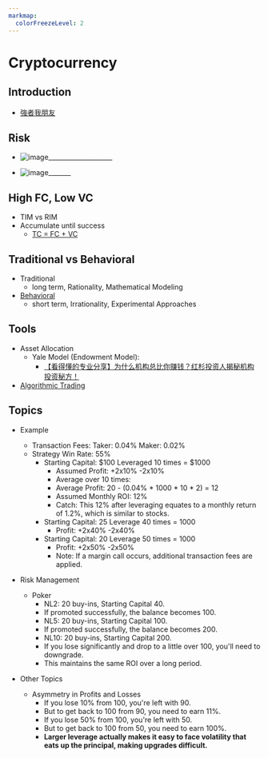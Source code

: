 ```yaml
---
markmap:
  colorFreezeLevel: 2
---
```


# Cryptocurrency

## Introduction
- [強者我朋友](https://www.youtube.com/@taiwancat0227)

## Risk
- ![image](https://slides.posetmage.com/Business/Cryptocurrency/Salary%20Other%20vs%20Quant.webp)____________________

- ![image](https://slides.posetmage.com/Business/Cryptocurrency/Profit.png)_______

## High FC, Low VC
- TIM vs RIM
- Accumulate until success
  - [TC = FC + VC](https://knowledge.posetmage.com/Social%20Science/Economics/%E5%BB%A0%E5%95%86%E5%A6%82%E4%BD%95%E5%81%9A%E5%88%B0%E7%8D%A8%E4%BD%94%E9%82%84%E6%9C%89%E5%85%B6%E5%A4%96%E9%83%A8%E6%80%A7%E7%B5%90%E6%9E%9C.html)

## Traditional vs Behavioral
- Traditional
  - long term, Rationality, Mathematical Modeling
- [Behavioral](https://knowledge.posetmage.com/Social%20Science/Economics/Behavioral%20Finance.html)
  - short term, Irrationality, Experimental Approaches

## Tools
- Asset Allocation
  - Yale Model (Endowment Model):
    - [【看得懂的专业分享】为什么机构总比你赚钱？红杉投资人揭秘机构投资秘方！](https://www.youtube.com/watch?v=Ac3S7UYCKjQ)
- [Algorithmic Trading](https://knowledge.posetmage.com/Social%20Science/Economics/Algorithmic%20Trading.html)


## Topics
- Example
  - Transaction Fees: Taker: 0.04% Maker: 0.02%
  - Strategy Win Rate: 55%
    - Starting Capital: $100 Leveraged 10 times = $1000
      - Assumed Profit: +2x10% -2x10%
      - Average over 10 times:
      - Average Profit: 20 - (0.04% * 1000 * 10 * 2) = 12
      - Assumed Monthly ROI: 12%
      - Catch: This 12% after leveraging equates to a monthly return of 1.2%, which is similar to stocks.
    - Starting Capital: 25 Leverage 40 times = 1000
      - Profit: +2x40% -2x40%
    - Starting Capital: 20 Leverage 50 times = 1000
      - Profit: +2x50% -2x50%
      - Note: If a margin call occurs, additional transaction fees are applied.

- Risk Management
  - Poker
    - NL2: 20 buy-ins, Starting Capital 40.
    - If promoted successfully, the balance becomes 100.
    - NL5: 20 buy-ins, Starting Capital 100.
    - If promoted successfully, the balance becomes 200.
    - NL10: 20 buy-ins, Starting Capital 200.
    - If you lose significantly and drop to a little over 100, you'll need to downgrade. 
    - This maintains the same ROI over a long period.

- Other Topics
  - Asymmetry in Profits and Losses
    - If you lose 10% from 100, you're left with 90.
    - But to get back to 100 from 90, you need to earn 11%.
    - If you lose 50% from 100, you're left with 50.
    - But to get back to 100 from 50, you need to earn 100%.
    - **Larger leverage actually makes it easy to face volatility that eats up the principal, making upgrades difficult.**

